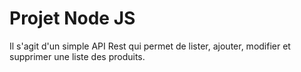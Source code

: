 # Projet Node JS

Il s'agit d'un simple API Rest qui permet de lister, ajouter, modifier et supprimer une liste des produits. 
